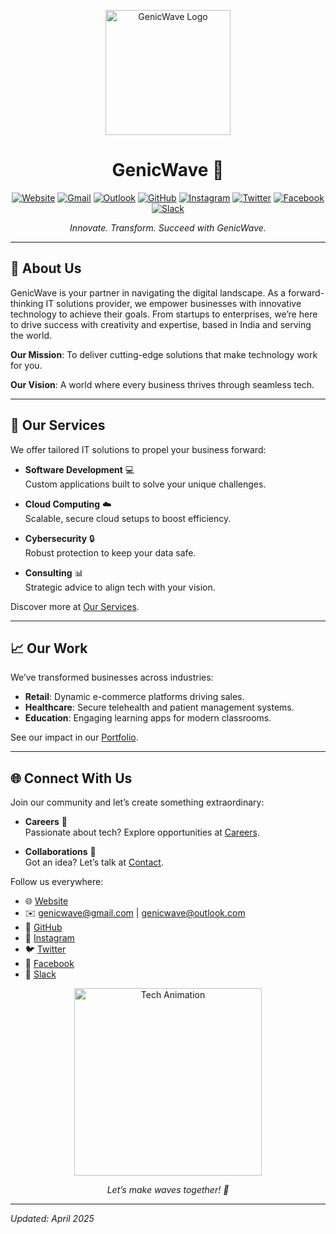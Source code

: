 <p align="center">
  <img src="[https://raw.githubusercontent.com/khursheed33/genicwave/main/src/assets/logo.svg](https://raw.githubusercontent.com/khursheed33/disclaimers/main/genicwave_logo.png)" alt="GenicWave Logo" width="200" />
</p>

<h1 align="center">GenicWave 🌊</h1>

<p align="center">
  <a href="https://genicwave.com"><img src="https://img.shields.io/badge/Website-genicwave.com-blue" alt="Website" /></a>
  <a href="mailto:genicwave@gmail.com"><img src="https://img.shields.io/badge/Email-genicwave@gmail.com-orange" alt="Gmail" /></a>
  <a href="mailto:genicwave@outlook.com"><img src="https://img.shields.io/badge/Email-genicwave@outlook.com-orange" alt="Outlook" /></a>
  <a href="https://github.com/genicwave"><img src="https://img.shields.io/badge/GitHub-genicwave-black" alt="GitHub" /></a>
  <a href="https://instagram.com/genicwave"><img src="https://img.shields.io/badge/Instagram-genicwave-E4405F" alt="Instagram" /></a>
  <a href="https://twitter.com/genicwave"><img src="https://img.shields.io/badge/Twitter-genicwave-1DA1F2" alt="Twitter" /></a>
  <a href="https://facebook.com/genicwave"><img src="https://img.shields.io/badge/Facebook-genicwave-1877F2" alt="Facebook" /></a>
  <a href="https://genicwave.slack.com"><img src="https://img.shields.io/badge/Slack-genicwave-4A154B" alt="Slack" /></a>
</p>

<p align="center">
  <em>Innovate. Transform. Succeed with GenicWave.</em>
</p>

---

## 🌟 About Us

GenicWave is your partner in navigating the digital landscape. As a forward-thinking IT solutions provider, we empower businesses with innovative technology to achieve their goals. From startups to enterprises, we’re here to drive success with creativity and expertise, based in India and serving the world.

**Our Mission**: To deliver cutting-edge solutions that make technology work for you.

**Our Vision**: A world where every business thrives through seamless tech.

---

## 💼 Our Services

We offer tailored IT solutions to propel your business forward:

- **Software Development** 💻  
  Custom applications built to solve your unique challenges.
  
- **Cloud Computing** ☁️  
  Scalable, secure cloud setups to boost efficiency.
  
- **Cybersecurity** 🔒  
  Robust protection to keep your data safe.
  
- **Consulting** 📊  
  Strategic advice to align tech with your vision.

Discover more at [Our Services](https://genicwave.com/services).

---

## 📈 Our Work

We’ve transformed businesses across industries:

- **Retail**: Dynamic e-commerce platforms driving sales.
- **Healthcare**: Secure telehealth and patient management systems.
- **Education**: Engaging learning apps for modern classrooms.

See our impact in our [Portfolio](https://genicwave.com/portfolio).

---

## 🌐 Connect With Us

Join our community and let’s create something extraordinary:

- **Careers** 🚀  
  Passionate about tech? Explore opportunities at [Careers](https://genicwave.com/careers).
  
- **Collaborations** 🤝  
  Got an idea? Let’s talk at [Contact](https://genicwave.com/contact).

Follow us everywhere:

- 🌐 [Website](https://genicwave.com)
- ✉️ [genicwave@gmail.com](mailto:genicwave@gmail.com) | [genicwave@outlook.com](mailto:genicwave@outlook.com)
- 🐙 [GitHub](https://github.com/genicwave)
- 📸 [Instagram](https://instagram.com/genicwave)
- 🐦 [Twitter](https://twitter.com/genicwave)
- 📘 [Facebook](https://facebook.com/genicwave)
- 💬 [Slack](https://genicwave.slack.com)

<p align="center">
  <img src="https://media.giphy.com/media/3o6fJ1BM7R2jAMoM48/giphy.gif" alt="Tech Animation" width="300" />
</p>

<p align="center">
  <em>Let’s make waves together! 🌊</em>
</p>

---

*Updated: April 2025*
